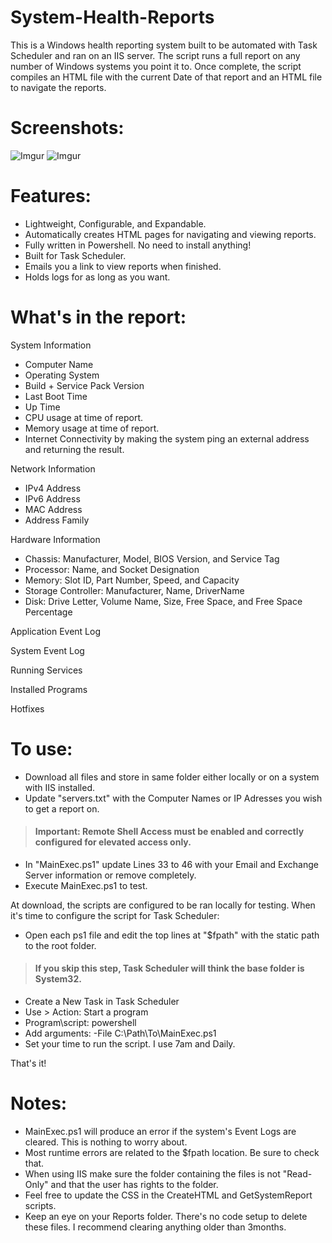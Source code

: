 # System-Health-Reports
This is a Windows health reporting system built to be automated with Task Scheduler and ran on an IIS server. The script runs a full report on any number of Windows systems you point it to. Once complete, the script compiles an HTML file with the current Date of that report and an HTML file to navigate the reports.

# Screenshots:
![Imgur](https://i.imgur.com/uzProRG.png)
![Imgur](https://i.imgur.com/mvlim5J.png)

# Features:
- Lightweight, Configurable, and Expandable.
- Automatically creates HTML pages for navigating and viewing reports.
- Fully written in Powershell. No need to install anything!
- Built for Task Scheduler.
- Emails you a link to view reports when finished.
- Holds logs for as long as you want.

# What's in the report:
System Information
- Computer Name
- Operating System
- Build + Service Pack Version
- Last Boot Time
- Up Time
- CPU usage at time of report.
- Memory usage at time of report.
- Internet Connectivity by making the system ping an external address and returning the result.

Network Information
- IPv4 Address
- IPv6 Address
- MAC Address
- Address Family

Hardware Information
- Chassis: Manufacturer, Model, BIOS Version, and Service Tag
- Processor: Name, and Socket Designation
- Memory: Slot ID, Part Number, Speed, and Capacity
- Storage Controller: Manufacturer, Name, DriverName
- Disk: Drive Letter, Volume Name, Size, Free Space, and Free Space Percentage

Application Event Log

System Event Log

Running Services

Installed Programs

Hotfixes

# To use:
- Download all files and store in same folder either locally or on a system with IIS installed.
- Update "servers.txt" with the Computer Names or IP Adresses you wish to get a report on. 
> #### Important: Remote Shell Access must be enabled and correctly configured for elevated access only.
- In "MainExec.ps1" update Lines 33 to 46 with your Email and Exchange Server information or remove completely.
- Execute MainExec.ps1 to test.

At download, the scripts are configured to be ran locally for testing. When it's time to configure the script for Task Scheduler:
- Open each ps1 file and edit the top lines at "$fpath" with the static path to the root folder.
> #### If you skip this step, Task Scheduler will think the base folder is System32.
- Create a New Task in Task Scheduler
- Use > Action: Start a program
- Program\script: powershell
- Add arguments: -File C:\Path\To\MainExec.ps1
- Set your time to run the script. I use 7am and Daily.

 That's it!

# Notes:
- MainExec.ps1 will produce an error if the system's Event Logs are cleared. This is nothing to worry about.
- Most runtime errors are related to the $fpath location. Be sure to check that.
- When using IIS make sure the folder containing the files is not "Read-Only" and that the user has rights to the folder.
- Feel free to update the CSS in the CreateHTML and GetSystemReport scripts.
- Keep an eye on your Reports folder. There's no code setup to delete these files. I recommend clearing anything older than 3months.

